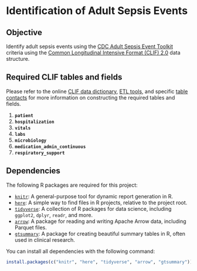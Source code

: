 # Identification of Adult Sepsis Events 

## Objective

Identify adult sepsis events using the [CDC Adult Sepsis Event Toolkit](https://www.cdc.gov/sepsis/pdfs/sepsis-surveillance-toolkit-mar-2018_508.pdf) criteria using the [Common Longitudinal Intensive Format (CLIF) 2.0](https://clif-consortium.github.io/website/) data structure. 

## Required CLIF tables and fields

Please refer to the online [CLIF data dictionary](https://clif-consortium.github.io/website/data-dictionary.html), [ETL tools](https://github.com/clif-consortium/CLIF/tree/main/etl-to-clif-resources), and specific [table contacts](https://github.com/clif-consortium/CLIF) for more information on constructing the required tables and fields.

1. **`patient`**
3. **`hospitalization`**
4. **`vitals`**
5. **`labs`**
6. **`microbiology`**
7. **`medication_admin_continuous`**
8. **`respiratory_support`**

## Dependencies

The following R packages are required for this project:

- [`knitr`](https://cran.r-project.org/package=knitr): A general-purpose tool for dynamic report generation in R.
- [`here`](https://cran.r-project.org/package=here): A simple way to find files in R projects, relative to the project root.
- [`tidyverse`](https://cran.r-project.org/package=tidyverse): A collection of R packages for data science, including `ggplot2`, `dplyr`, `readr`, and more.
- [`arrow`](https://cran.r-project.org/package=arrow): A package for reading and writing Apache Arrow data, including Parquet files.
- [`gtsummary`](https://cran.r-project.org/package=gtsummary): A package for creating beautiful summary tables in R, often used in clinical research.

You can install all dependencies with the following command:
```r
install.packages(c("knitr", "here", "tidyverse", "arrow", "gtsummary"))
```
